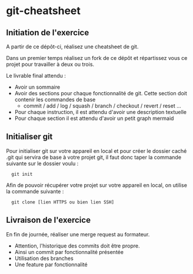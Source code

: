 # git-cheatsheet

## Initiation de l'exercice

A partir de ce dépôt-ci, réalisez une cheatsheet de git. 

Dans un premier temps réalisez un fork de ce dépôt et répartissez vous ce projet pour travailler à deux ou trois. 

Le livrable final attendu :
- Avoir un sommaire
- Avoir des sections pour chaque fonctionnalité de git. Cette section doit contenir les commandes de base 
	- commit / add / log / squash / branch / checkout / revert / reset ...
- Pour chaque instruction, il est attendu d'avoir une description textuelle
- Pour chaque section il est attendu d'avoir un petit graph mermaid

## Initialiser git

Pour initialiser git sur votre appareil en local et pour créer le dossier caché .git qui servira de base à votre projet git, il faut donc taper la commande suivante sur le dossier voulu :

```git
  git init
```

Afin de pouvoir récupérer votre projet sur votre appareil en local, on utilise la commande suivante :

```git
  git clone [lien HTTPS ou bien lien SSH]
```

## Livraison de l'exercice

En fin de journée, réaliser une merge request au formateur. 
  - Attention, l'historique des commits doit être propre. 
  - Ainsi un commit par fonctionnalité présentée
  - Utilisation des branches
  - Une feature par fonctionnalité
